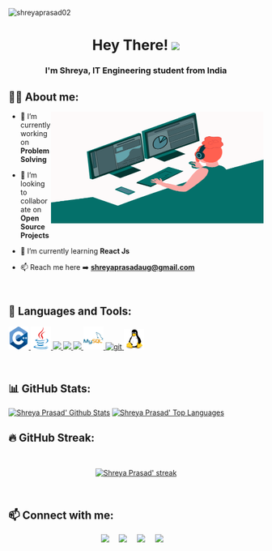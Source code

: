 <p align="left"> <img src="https://komarev.com/ghpvc/?username=shreyaprasad02&label=Profile%20views&color=0e75b6&style=flat" alt="shreyaprasad02" /> </p>
<h1 align="center">Hey There! <img src="https://raw.githubusercontent.com/MartinHeinz/MartinHeinz/master/wave.gif" width="30px"></h1>
<h3 align="center">I'm <b>Shreya</b>, IT Engineering student from India</h3>

## 🙋‍♀️ About me:

<img align = "right" alt = "gif" width="420" height="220" src="https://github.com/Shreyaprasad02/Shreyaprasad02/blob/main/anna-havrylyukh-.gif">

- 🔭 I’m currently working on **Problem Solving**

- 👯 I’m looking to collaborate on **Open Source Projects**

- 🌱 I’m currently learning **React Js**

- 📫 Reach me here ➡️ **shreyaprasadaug@gmail.com**

</br>

## 🚀 Languages and Tools:
<p align="left"> 

<p align="left"> <a href="https://www.w3schools.com/cpp/" target="_blank" rel="noreferrer"> <img src="https://raw.githubusercontent.com/devicons/devicon/master/icons/cplusplus/cplusplus-original.svg" alt="cplusplus" width="40" height="45"/> </a> 
<a href="https://www.java.com" target="_blank" rel="noreferrer"> <img src="https://raw.githubusercontent.com/devicons/devicon/master/icons/java/java-original.svg" alt="java" width="40" height="45"/> </a>
    <a href="https://developer.mozilla.org/en-US/docs/Web/JavaScript" target="_blank"> <img src="https://img.icons8.com/color/48/000000/javascript.png"/> </a> 
    <a href="https://www.w3.org/html/" target="_blank"> <img src="https://img.icons8.com/color/48/000000/html-5.png"/> </a> 
    <a href="https://www.w3schools.com/css/" target="_blank"> <img src="https://img.icons8.com/color/48/000000/css3.png"/> </a> 
<a href="https://www.mysql.com/" target="_blank" rel="noreferrer"> <img src="https://raw.githubusercontent.com/devicons/devicon/master/icons/mysql/mysql-original-wordmark.svg" alt="mysql" width="40" height="45"/> </a>
<a href="https://git-scm.com/" target="_blank" rel="noreferrer"> <img src="https://www.vectorlogo.zone/logos/git-scm/git-scm-icon.svg" alt="git" width="40" height="40"/> </a>
<a href="https://www.linux.org/" target="_blank" rel="noreferrer"> <img src="https://raw.githubusercontent.com/devicons/devicon/master/icons/linux/linux-original.svg" alt="linux" width="40" height="40"/> </a>  
<!--  
<a href="https://firebase.google.com/" target="_blank" rel="noreferrer"> <img src="https://www.vectorlogo.zone/logos/firebase/firebase-icon.svg" alt="firebase" width="40" height="40"/> </a> 
<a href="https://flutter.dev" target="_blank" rel="noreferrer"> <img src="https://www.vectorlogo.zone/logos/flutterio/flutterio-icon.svg" alt="flutter" width="40" height="40"/> </a>  
 <a href="https://dart.dev" target="_blank" rel="noreferrer"> <img src="https://www.vectorlogo.zone/logos/dartlang/dartlang-icon.svg" alt="dart" width="40" height="40"/> </a> -->
</p>

</br>

## 📊 GitHub Stats:

  <a href="https://github.com/shreyaprasad02/github-readme-stats"><img alt="Shreya Prasad' Github Stats" src="https://github-readme-stats.vercel.app/api?username=shreyaprasad02&show_icons=true&count_private=true&theme=react&hide_border=true&bg_color=0D1117" /></a>
  <a href="https://github.com/shreyaprasad02/github-readme-stats"><img alt="Shreya Prasad' Top Languages" src="https://github-readme-stats.vercel.app/api/top-langs/?username=shreyaprasad02&langs_count=8&count_private=true&layout=compact&theme=react&hide_border=true&bg_color=0D1117" /></a>

## 🔥 GitHub Streak:
</br>
<p align="center">
    <a href="https://github.com/shreyaprasad02/github-readme-streak-stats">
        <img title="🔥 Get streak stats for your profile at git.io/streak-stats" alt="Shreya Prasad' streak" src="https://github-readme-streak-stats.herokuapp.com/?user=shreyaprasad02&theme=black-ice&hide_border=true&stroke=0000&background=060A0CD0"/>
    </a>
</p>
</br>
  
## 📫 Connect with me:
<p align="center">
<a target="_blank"href="https://linkedin.com/in/shreyaprasad02"><img src="https://img.shields.io/badge/linkedin-%230077B5.svg?&style=for-the-badge&logo=linkedin&logoColor=white" /></a>&nbsp;&nbsp;&nbsp;&nbsp;
<a href="mailto:shreyaprasadaug@gmail.com"><img src="https://img.shields.io/badge/gmail-%23D14836.svg?&style=for-the-badge&logo=gmail&logoColor=white" /></a>&nbsp;&nbsp;&nbsp;&nbsp;
<a target="_blank"href="https://twitter.com/shreya_prasad02"><img src="https://img.shields.io/badge/twitter-%231DA1F2.svg?&style=for-the-badge&logo=twitter&logoColor=white" /></a>&nbsp;&nbsp;&nbsp;&nbsp;   
<a href="https://hashnode.com/@ShreyaPrasad"><img src="	https://img.shields.io/badge/Hashnode-2962FF?style=for-the-badge&logo=hashnode&logoColor=white" /></a>&nbsp;&nbsp;&nbsp;&nbsp;
</p>
